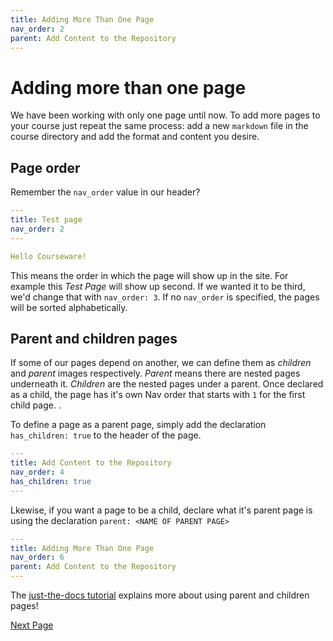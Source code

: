 ```yaml
---
title: Adding More Than One Page
nav_order: 2
parent: Add Content to the Repository
---
```


# Adding more than one page

We have been working with only one page until now.
To add more pages to your course just repeat the same process: add a new `markdown` file in the course directory and add the format and content you desire.

## Page order

Remember the `nav_order` value in our header?

```yaml
---
title: Test page
nav_order: 2
---

Hello Courseware!
```

This means the order in which the page will show up in the site.
For example this *Test Page* will show up second.
If we wanted it to be third, we'd change that with `nav_order: 3`.
If no `nav_order` is specified, the pages will be sorted alphabetically.

## Parent and children pages

If some of our pages depend on another, we can define them as *children* and *parent* images respectively. *Parent* means there are nested pages underneath it. *Children* are the nested pages under a parent. Once declared as a child, the page has it's own Nav order that starts with `1` for the first child page. . 

To define a page as a parent page, simply add the declaration `has_children: true` to the header of the page. 

```yaml
---
title: Add Content to the Repository
nav_order: 4
has_children: true
---
```

Lkewise, if you want a page to be a child, declare what it's parent page is using the declaration `parent: <NAME OF PARENT PAGE>`

```yaml
---
title: Adding More Than One Page
nav_order: 6
parent: Add Content to the Repository
---
```

The <a href="https://pmarsceill.github.io/just-the-docs/docs/navigation-structure/#pages-with-children" target="_blank">just-the-docs tutorial</a> explains more about using parent and children pages!

[Next Page](https://devops-education.gitlab.io/cwac-workshop/course/links_to_examples/)